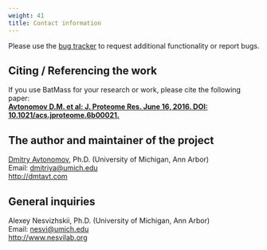 ```yaml
---
weight: 41
title: Contact information
---
```


Please use the [bug tracker](https://github.com/chhh/batmass/issues) to request additional functionality or report bugs.

## Citing / Referencing the work
If you use BatMass for your research or work, please cite the following paper:  
**[Avtonomov D.M. et al:
J. Proteome Res. June 16, 2016.
DOI: 10.1021/acs.jproteome.6b00021.](https://dx.doi.org/10.1021/acs.jproteome.6b00021)**


## The author and maintainer of the project
[Dmitry Avtonomov](http://dmtavt.com/), Ph.D. (University of Michigan, Ann Arbor)  
Email: dmitriya@umich.edu  
http://dmtavt.com


## General inquiries
Alexey Nesvizhskii, Ph.D. (University of Michigan, Ann Arbor)  
Email: nesvi@umich.edu   
http://www.nesvilab.org  
